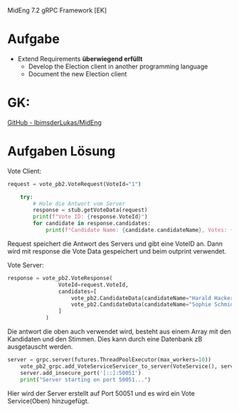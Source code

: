
MidEng 7.2 gRPC Framework [EK]

# Aufgabe

- Extend Requirements **überwiegend erfüllt**
  - Develop the Election client in another programming language
  - Document the new Election client

# GK:

[GitHub - IbimsderLukas/MidEng](https://github.com/IbimsderLukas/MidEng/tree/main)

# Aufgaben Lösung

Vote Client:

```python
request = vote_pb2.VoteRequest(VoteId="1")

    try:
        # Hole die Antwort vom Server
        response = stub.getVoteData(request)
        print(f"Vote ID: {response.VoteId}")
        for candidate in response.candidates:
            print(f"Candidate Name: {candidate.candidateName}, Votes: {candidate.votes}")
```

Request speichert die Antwort des Servers und gibt eine VoteID an. Dann wird mit response die Vote Data gespeichert und beim outprint verwendet.

Vote Server:

```py
response = vote_pb2.VoteResponse(
                VoteId=request.VoteId,
                candidates=[
                    vote_pb2.CandidateData(candidateName="Harald Hacker", votes=3000),
                    vote_pb2.CandidateData(candidateName="Sophie Schmidt", votes=2500)
                ]
            )
```

Die antwort die oben auch verwendet wird, besteht aus einem Array mit den Kandidaten und den Stimmen. Dies kann durch eine Datenbank zB ausgetauscht werden.

```py
server = grpc.server(futures.ThreadPoolExecutor(max_workers=10))
    vote_pb2_grpc.add_VoteServiceServicer_to_server(VoteService(), server)
    server.add_insecure_port('[::]:50051')
    print("Server starting on port 50051...")
```

Hier wird der Server erstellt auf Port 50051 und es wird ein Vote Service(Oben) hinzugefügt.

#
